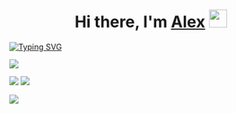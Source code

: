 <h1 align="center">Hi there, I'm <a href="https://daniilshat.ru/" target="_blank">Alex</a> 
<img src="https://github.com/blackcater/blackcater/raw/main/images/Hi.gif" height="32"/></h1>

[![Typing SVG](https://readme-typing-svg.herokuapp.com?color=%2336BCF7&lines=IT+student+from+Russia)](https://git.io/typing-svg)

![](https://github-profile-summary-cards.vercel.app/api/cards/profile-details?username=AlexVoin04&theme=solarized_dark)

![](https://github-profile-summary-cards.vercel.app/api/cards/most-commit-language?username=AlexVoin04&theme=solarized_dark)
![](https://github-profile-summary-cards.vercel.app/api/cards/repos-per-language?username=AlexVoin04&theme=solarized_dark)


![](https://github-profile-summary-cards.vercel.app/api/cards/stats?username=AlexVoin04&theme=solarized_dark)

<!--
**AlexVoin04/AlexVoin04** is a ✨ _special_ ✨ repository because its `README.md` (this file) appears on your GitHub profile.

Here are some ideas to get you started:

- 🔭 I’m currently working on ...
- 🌱 I’m currently learning ...
- 👯 I’m looking to collaborate on ...
- 🤔 I’m looking for help with ...
- 💬 Ask me about ...
- 📫 How to reach me: ...
- 😄 Pronouns: ...
- ⚡ Fun fact: ...
-->
